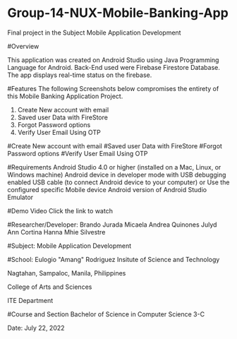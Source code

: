 # Group-14-NUX-Mobile-Banking-App

Final project in the Subject Mobile Application Development

#Overview

This application was created on Android Studio using Java Programming Language for Android. Back-End used were Firebase Firestore Database. The app displays real-time status on the firebase.

#Features
The following Screenshots below compromises the entirety of this Mobile Banking Application Project.
1. Create New account with email
2. Saved user Data with FireStore
4. Forgot Password options
5. Verify User Email Using OTP

#Create New account with email
#Saved user Data with FireStore
#Forgot Password options
#Verify User Email Using OTP

#Requirements
Android Studio 4.0 or higher (installed on a Mac, Linux, or Windows machine)
Android device in developer mode with USB debugging enabled
USB cable (to connect Android device to your computer)
or Use the configured specific Mobile device Android version of Android Studio Emulator

#Demo Video
Click the link to watch

#Researcher/Developer:
Brando Jurada
Micaela Andrea Quinones
Julyd Ann Cortina
Hanna Mhie Silvestre

#Subject:
Mobile Application Development

#School:
Eulogio "Amang" Rodriguez Insitute of Science and Technology

Nagtahan, Sampaloc, Manila, Philippines

College of Arts and Sciences

ITE Department

#Course and Section
Bachelor of Science in Computer Science 3-C

Date:
July 22, 2022
